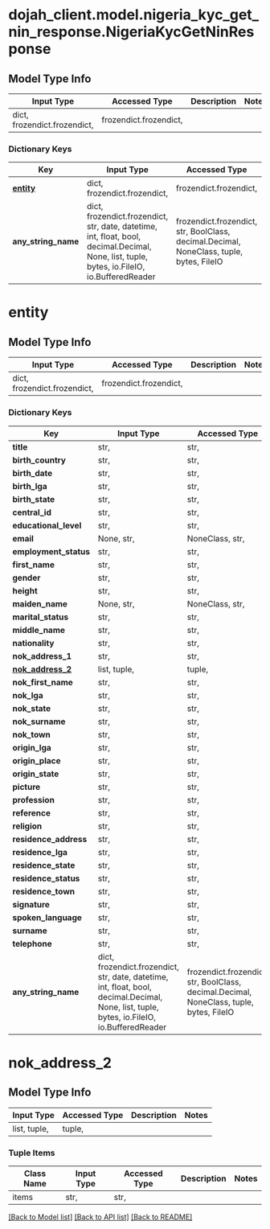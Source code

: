 # dojah_client.model.nigeria_kyc_get_nin_response.NigeriaKycGetNinResponse

## Model Type Info
Input Type | Accessed Type | Description | Notes
------------ | ------------- | ------------- | -------------
dict, frozendict.frozendict,  | frozendict.frozendict,  |  | 

### Dictionary Keys
Key | Input Type | Accessed Type | Description | Notes
------------ | ------------- | ------------- | ------------- | -------------
**[entity](#entity)** | dict, frozendict.frozendict,  | frozendict.frozendict,  |  | [optional] 
**any_string_name** | dict, frozendict.frozendict, str, date, datetime, int, float, bool, decimal.Decimal, None, list, tuple, bytes, io.FileIO, io.BufferedReader | frozendict.frozendict, str, BoolClass, decimal.Decimal, NoneClass, tuple, bytes, FileIO | any string name can be used but the value must be the correct type | [optional]

# entity

## Model Type Info
Input Type | Accessed Type | Description | Notes
------------ | ------------- | ------------- | -------------
dict, frozendict.frozendict,  | frozendict.frozendict,  |  | 

### Dictionary Keys
Key | Input Type | Accessed Type | Description | Notes
------------ | ------------- | ------------- | ------------- | -------------
**title** | str,  | str,  |  | [optional] 
**birth_country** | str,  | str,  |  | [optional] 
**birth_date** | str,  | str,  |  | [optional] 
**birth_lga** | str,  | str,  |  | [optional] 
**birth_state** | str,  | str,  |  | [optional] 
**central_id** | str,  | str,  |  | [optional] 
**educational_level** | str,  | str,  |  | [optional] 
**email** | None, str,  | NoneClass, str,  |  | [optional] 
**employment_status** | str,  | str,  |  | [optional] 
**first_name** | str,  | str,  |  | [optional] 
**gender** | str,  | str,  |  | [optional] 
**height** | str,  | str,  |  | [optional] 
**maiden_name** | None, str,  | NoneClass, str,  |  | [optional] 
**marital_status** | str,  | str,  |  | [optional] 
**middle_name** | str,  | str,  |  | [optional] 
**nationality** | str,  | str,  |  | [optional] 
**nok_address_1** | str,  | str,  |  | [optional] 
**[nok_address_2](#nok_address_2)** | list, tuple,  | tuple,  |  | [optional] 
**nok_first_name** | str,  | str,  |  | [optional] 
**nok_lga** | str,  | str,  |  | [optional] 
**nok_state** | str,  | str,  |  | [optional] 
**nok_surname** | str,  | str,  |  | [optional] 
**nok_town** | str,  | str,  |  | [optional] 
**origin_lga** | str,  | str,  |  | [optional] 
**origin_place** | str,  | str,  |  | [optional] 
**origin_state** | str,  | str,  |  | [optional] 
**picture** | str,  | str,  |  | [optional] 
**profession** | str,  | str,  |  | [optional] 
**reference** | str,  | str,  |  | [optional] 
**religion** | str,  | str,  |  | [optional] 
**residence_address** | str,  | str,  |  | [optional] 
**residence_lga** | str,  | str,  |  | [optional] 
**residence_state** | str,  | str,  |  | [optional] 
**residence_status** | str,  | str,  |  | [optional] 
**residence_town** | str,  | str,  |  | [optional] 
**signature** | str,  | str,  |  | [optional] 
**spoken_language** | str,  | str,  |  | [optional] 
**surname** | str,  | str,  |  | [optional] 
**telephone** | str,  | str,  |  | [optional] 
**any_string_name** | dict, frozendict.frozendict, str, date, datetime, int, float, bool, decimal.Decimal, None, list, tuple, bytes, io.FileIO, io.BufferedReader | frozendict.frozendict, str, BoolClass, decimal.Decimal, NoneClass, tuple, bytes, FileIO | any string name can be used but the value must be the correct type | [optional]

# nok_address_2

## Model Type Info
Input Type | Accessed Type | Description | Notes
------------ | ------------- | ------------- | -------------
list, tuple,  | tuple,  |  | 

### Tuple Items
Class Name | Input Type | Accessed Type | Description | Notes
------------- | ------------- | ------------- | ------------- | -------------
items | str,  | str,  |  | 

[[Back to Model list]](../../README.md#documentation-for-models) [[Back to API list]](../../README.md#documentation-for-api-endpoints) [[Back to README]](../../README.md)


